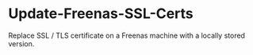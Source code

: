 # Update-Freenas-SSL-Certs
Replace SSL / TLS certificate on a Freenas machine with a locally stored version.
